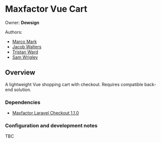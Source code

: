 # Maxfactor Vue Cart

Owner: **Dewsign**

Authors:

* [Marco Mark](mailto:marco.mark@dewsign.co.uk)
* [Jacob Walters](mailto:jacob.walters@dewsign.co.uk)
* [Tristan Ward](mailto:tristan.ward@dewsign.co.uk)
* [Sam Wrigley](mailto:sam.wrigley@dewsign.co.uk)

## Overview

A lightweight Vue shopping cart with checkout. Requires compatible back-end solution.

### Dependencies

* [Maxfactor Laravel Checkout 1.1.0](https://github.com/dewsign/maxfactor-laravel-checkout)

### Configuration and development notes

TBC
